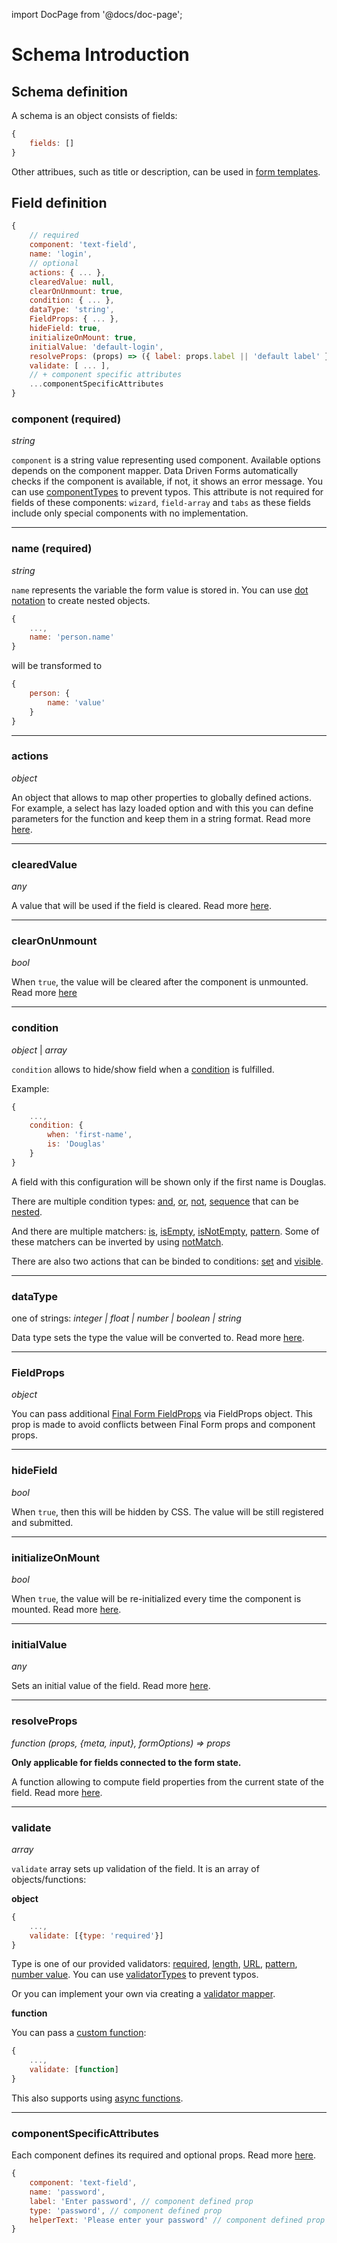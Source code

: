 import DocPage from '@docs/doc-page';

<DocPage>

# Schema Introduction

## Schema definition

A schema is an object consists of fields:

```jsx
{
    fields: []
}
```

Other attribues, such as title or description, can be used in [form templates](/components/form-template).

## Field definition

```jsx
{
    // required
    component: 'text-field',
    name: 'login',
    // optional
    actions: { ... },
    clearedValue: null,
    clearOnUnmount: true,
    condition: { ... },
    dataType: 'string',
    FieldProps: { ... },
    hideField: true,
    initializeOnMount: true,
    initialValue: 'default-login',
    resolveProps: (props) => ({ label: props.label || 'default label' }),
    validate: [ ... ],
    // + component specific attributes
    ...componentSpecificAttributes
}
```

### component (required)

*string*

`component` is a string value representing used component. Available options depends on the component mapper. Data Driven Forms automatically checks if the component is available, if not, it shows an error message. You can use [componentTypes](/schema/constants#componenttypes) to prevent typos. This attribute is not required for fields of these components: `wizard`, `field-array` and `tabs` as these fields include only special components with no implementation.

---

### name (required)

*string*

`name` represents the variable the form value is stored in. You can use [dot notation](https://final-form.org/docs/final-form/field-names) to create nested objects.

```jsx
{
    ...,
    name: 'person.name'
}
```

will be transformed to

```jsx
{
    person: {
        name: 'value'
    }
}
```

---

### actions

*object*

An object that allows to map other properties to globally defined actions. For example, a select has lazy loaded option and with this you can define parameters for the function and keep them in a string format. Read more [here](/mappers/action-mapper).

---

### clearedValue

*any*

A value that will be used if the field is cleared. Read more [here](/schema/cleared-value).

---

### clearOnUnmount

*bool*

When `true`, the value will be cleared after the component is unmounted. Read more [here](/schema/clear-on-unmount)

---

### condition

*object* | *array*

`condition` allows to hide/show field when a [condition](/schema/condition-schema) is fulfilled.

Example:

```jsx
{
    ...,
    condition: {
        when: 'first-name',
        is: 'Douglas'
    }
}
```

A field with this configuration will be shown only if the first name is Douglas.

There are multiple condition types: [and](/schema/and), [or](/schema/or), [not](/schema/not), [sequence](/schema/condition-sequence) that can be [nested](/schema/condition-nesting).

And there are multiple matchers: [is](/schema/is), [isEmpty](/schema/is-empty), [isNotEmpty](/schema/is-not-empty), [pattern](/schema/pattern). Some of these matchers can be inverted by using [notMatch](/schema/not-match).

There are also two actions that can be binded to conditions: [set](/schema/condition-set) and [visible](/schema/condition-visible).

---

### dataType

one of strings: *integer | float | number | boolean | string*

Data type sets the type the value will be converted to. Read more [here](/schema/data-types).

---

### FieldProps

*object*

You can pass additional [Final Form FieldProps](https://final-form.org/docs/react-final-form/types/FieldProps) via FieldProps object. This prop is made to avoid conflicts between Final Form props and component props.

---

### hideField

*bool*

When `true`, then this will be hidden by CSS. The value will be still registered and submitted.

---

### initializeOnMount

*bool*

When `true`, the value will be re-initialized every time the component is mounted. Read more [here](/schema/initialize-on-mount).

---

### initialValue

*any*

Sets an initial value of the field. Read more [here](https://final-form.org/docs/react-final-form/types/FieldProps#initialvalue).

---

### resolveProps

*function (props, {meta, input}, formOptions) => props*

**Only applicable for fields connected to the form state.**

A function allowing to compute field properties from the current state of the field. Read more [here](/schema/resolve-props).

---

### validate

*array*

`validate` array sets up validation of the field. It is an array of objects/functions:

**object**

```jsx
{
    ...,
    validate: [{type: 'required'}]
}
```

Type is one of our provided validators: [required](/schema/required-validator), [length](/schema/length-validator), [URL](/schema/url-validator), [pattern](/schema/pattern-validator), [number value](/schema/number-value-validator). You can use [validatorTypes](/schema/constants#validatortypes) to prevent typos.

Or you can implement your own via creating a [validator mapper](/mappers/validator-mapper).

**function**

You can pass a [custom function](/schema/custom-validator):

```jsx
{
    ...,
    validate: [function]
}
```

This also supports using [async functions](/schema/async-validator).

---

### componentSpecificAttributes

Each component defines its required and optional props. Read more [here](/mappers/component-api).

```jsx
{
    component: 'text-field',
    name: 'password',
    label: 'Enter password', // component defined prop
    type: 'password', // component defined prop
    helperText: 'Please enter your password' // component defined prop
}
```

</DocPage>
